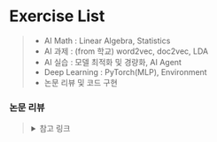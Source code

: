 # Exercise List
> - AI Math : Linear Algebra, Statistics
> - AI 과제 : (from 학교) word2vec, doc2vec, LDA
> - AI 실습 : 모델 최적화 및 경량화, AI Agent
> - Deep Learning : PyTorch(MLP), Environment
> - 논문 리뷰 및 코드 구현

### 논문 리뷰
> <details>
> <summary>참고 링크</summary>
> 
> - https://github.com/terryum/awesome-deep-learning-papers/
> 
> - https://github.com/hongleizhang/RSPapers/
>
> - https://paperswithcode.com/
>
> - https://papers.nips.cc/
>
> - https://www.thecvf.com/
>
> - https://huggingface.co/papers
> </details>
